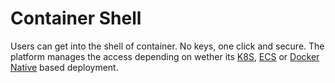 # Container Shell

Users can get into the shell of container. No keys, one click and secure. The platform manages the access depending on wether its [K8S](../../aws-user-guide/prerequisites/kubectl-shell.md), [ECS](../../aws-user-guide/prerequisites/kubectl-shell.md) or [Docker Native](../../aws-user-guide/prerequisites/kubectl-shell.md) based deployment. &#x20;

